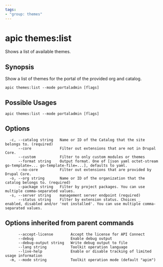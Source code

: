 ```yaml
---
tags:
- "group: themes"
---
```

# apic themes:list

Shows a list of available themes.

## Synopsis

Show a list of themes for the portal of the provided org and catalog.

```
apic themes:list --mode portaladmin [flags]
```

## Possible Usages

```
apic themes:list --mode portaladmin [flags]
```

## Options

```
  -c, --catalog string   Name or ID of the Catalog that the site belongs to. (required)
      --core             Filter out extensions that are not in Drupal Core.
      --custom           Filter to only custom modules or themes
      --format string    Output format. One of [json yaml octet-stream go-template=... go-template-file=...], defaults to yaml.
      --no-core          Filter out extensions that are provided by Drupal Core.
  -o, --org string       Name or ID of the organization that the catalog belongs to. (required)
      --package string   Filter by project packages. You can use multiple comma-separated values.
  -s, --server string    management server endpoint (required)
      --status string    Filter by extension status. Choices _ enabled, disabled and/or 'not installed'. You can use multiple comma-separated values.
```

## Options inherited from parent commands

```
      --accept-license        Accept the license for API Connect
      --debug                 Enable debug output
      --debug-output string   Write debug output to file
      --lang string           Toolkit operation language
      --live-help             Enable or disable tracking of limited usage information
  -m, --mode string           Toolkit operation mode (default "apim")
```
